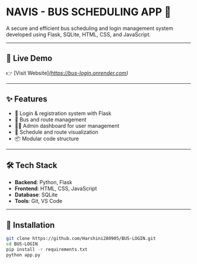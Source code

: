 # NAVIS - BUS SCHEDULING APP 🚌

A secure and efficient bus scheduling and login management system developed using Flask, SQLite, HTML, CSS, and JavaScript.

---

## 🔗 Live Demo

👉 [Visit Website]*(https://bus-login.onrender.com)*

---

## ✨ Features

- 🔐 Login & registration system with Flask  
- 🚌 Bus and route management  
- 🧑‍💼 Admin dashboard for user management  
- 📅 Schedule and route visualization  
- 📦 Modular code structure  

---

## 🛠️ Tech Stack

- **Backend**: Python, Flask  
- **Frontend**: HTML, CSS, JavaScript  
- **Database**: SQLite  
- **Tools**: Git, VS Code  

---

## 🚀 Installation

```bash
git clone https://github.com/Harshini280905/BUS-LOGIN.git
cd BUS-LOGIN
pip install -r requirements.txt
python app.py
